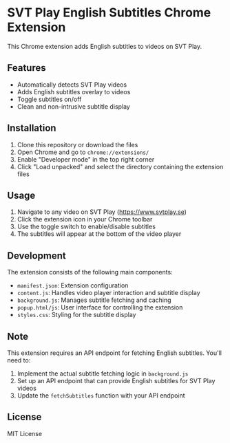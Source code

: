 # SVT Play English Subtitles Chrome Extension

This Chrome extension adds English subtitles to videos on SVT Play.

## Features

- Automatically detects SVT Play videos
- Adds English subtitles overlay to videos
- Toggle subtitles on/off
- Clean and non-intrusive subtitle display

## Installation

1. Clone this repository or download the files
2. Open Chrome and go to `chrome://extensions/`
3. Enable "Developer mode" in the top right corner
4. Click "Load unpacked" and select the directory containing the extension files

## Usage

1. Navigate to any video on SVT Play (https://www.svtplay.se)
2. Click the extension icon in your Chrome toolbar
3. Use the toggle switch to enable/disable subtitles
4. The subtitles will appear at the bottom of the video player

## Development

The extension consists of the following main components:

- `manifest.json`: Extension configuration
- `content.js`: Handles video player interaction and subtitle display
- `background.js`: Manages subtitle fetching and caching
- `popup.html/js`: User interface for controlling the extension
- `styles.css`: Styling for the subtitle display

## Note

This extension requires an API endpoint for fetching English subtitles. You'll need to:

1. Implement the actual subtitle fetching logic in `background.js`
2. Set up an API endpoint that can provide English subtitles for SVT Play videos
3. Update the `fetchSubtitles` function with your API endpoint

## License

MIT License 